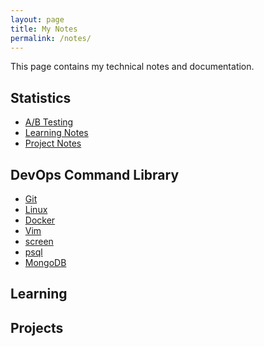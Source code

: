 ```yaml
---
layout: page
title: My Notes
permalink: /notes/
---
```


This page contains my technical notes and documentation.

## Statistics

* [A/B Testing](/notes/statistics/ab-testing)
* [Learning Notes](#learning)
* [Project Notes](#projects)

## DevOps Command Library
* [Git](/notes/command-library/git)
* [Linux](/notes/command-library/linux)
* [Docker](/notes/command-library/docker)
* [Vim](/notes/command-library/vim)
* [screen](/notes/command-library/screen)
* [psql](/notes/command-library/psql)
* [MongoDB](/notes/command-library/mongodb)

## Learning
<!-- Your learning notes here -->

## Projects
<!-- Your project notes here -->